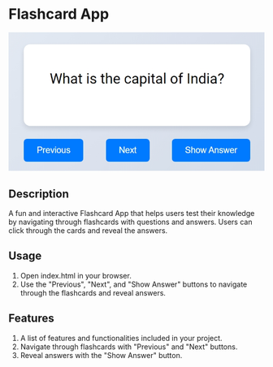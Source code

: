# Flashcard App

![Flashcard App](image.jpeg)

## Description

A fun and interactive Flashcard App that helps users test their knowledge by navigating through flashcards with questions and answers. Users can click through the cards and reveal the answers.

## Usage

1. Open index.html in your browser.
2. Use the "Previous", "Next", and "Show Answer" buttons to navigate through the flashcards and reveal answers.

## Features

1. A list of features and functionalities included in your project.
2. Navigate through flashcards with "Previous" and "Next" buttons.
3. Reveal answers with the "Show Answer" button.
